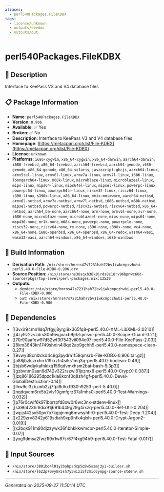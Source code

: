 ```yaml
---
aliases:
  - perl540Packages.FileKDBX
tags:
  - license/unknown
  - outputs/devdoc
  - outputs/out
---
```


# perl540Packages.FileKDBX

## 📝 Description

Interface to KeePass V3 and V4 database files

## 📋 Package Information

- **Name**: `perl540Packages.FileKDBX`
- **Version**: `0.906`
- **Available**: ✅ Yes
- **Broken**: ✅ No
- **Description**: Interface to KeePass V3 and V4 database files
- **Homepage**: [https://metacpan.org/dist/File-KDBX](https://metacpan.org/dist/File-KDBX)
- **License**: `unknown`
- **Platforms**: `i686-cygwin`, `x86_64-cygwin`, `x86_64-darwin`, `aarch64-darwin`, `i686-freebsd`, `x86_64-freebsd`, `aarch64-freebsd`, `aarch64-genode`, `i686-genode`, `x86_64-genode`, `x86_64-solaris`, `javascript-ghcjs`, `aarch64-linux`, `armv5tel-linux`, `armv6l-linux`, `armv7a-linux`, `armv7l-linux`, `i686-linux`, `loongarch64-linux`, `m68k-linux`, `microblaze-linux`, `microblazeel-linux`, `mips-linux`, `mips64-linux`, `mips64el-linux`, `mipsel-linux`, `powerpc-linux`, `powerpc64-linux`, `powerpc64le-linux`, `riscv32-linux`, `riscv64-linux`, `s390-linux`, `s390x-linux`, `x86_64-linux`, `mmix-mmixware`, `aarch64-netbsd`, `armv6l-netbsd`, `armv7a-netbsd`, `armv7l-netbsd`, `i686-netbsd`, `m68k-netbsd`, `mipsel-netbsd`, `powerpc-netbsd`, `riscv32-netbsd`, `riscv64-netbsd`, `x86_64-netbsd`, `aarch64_be-none`, `aarch64-none`, `arm-none`, `armv6l-none`, `avr-none`, `i686-none`, `microblaze-none`, `microblazeel-none`, `mips-none`, `mips64-none`, `msp430-none`, `or1k-none`, `m68k-none`, `powerpc-none`, `powerpcle-none`, `riscv32-none`, `riscv64-none`, `rx-none`, `s390-none`, `s390x-none`, `vc4-none`, `x86_64-none`, `i686-openbsd`, `x86_64-openbsd`, `x86_64-redox`, `wasm64-wasi`, `wasm32-wasi`, `aarch64-windows`, `x86_64-windows`, `i686-windows`

## 🔧 Build Information

- **Derivation Path**: `/nix/store/hmrns47s7231hah72bv1iwkcmpczhwbi-perl5.40.0-File-KDBX-0.906.drv`
- **Source Position**: `/nix/store/ns30sqxb36k8jrds8z18rv96bpnwc60d-source/pkgs/top-level/perl-packages.nix:13539`
- **Outputs**:
  - `devdoc`:  `/nix/store/hmrns47s7231hah72bv1iwkcmpczhwbi-perl5.40.0-File-KDBX-0.906`
  - `out`:  `/nix/store/hmrns47s7231hah72bv1iwkcmpczhwbi-perl5.40.0-File-KDBX-0.906`

## 🔗 Dependencies

- [[3vxir94mn1ldq7rfgyj8yrgl9x365fq8-perl5.40.0-XML-LibXML-2.0210]]
- [[4zy9z2zvzdrs8059wgnaxb9j6zlqmsvr-perl5.40.0-Scope-Guard-0.21]]
- [[70r90aafqw97d52wf3i7543vii094c07-perl5.40.0-File-KeePass-2.03]]
- [[8km3643kn1749shnin4l8qd2ap9gchh5-perl5.40.0-namespace-clean-0.27]]
- [[9vwy38cnlzdxd4c9g3pydra1f59qmsrb-File-KDBX-0.906.tar.gz]]
- [[a88jbzlczrxhrrk19krzfr4si5s1mq3q-perl5.40.0-boolean-0.46]]
- [[bjsb6wdjykafnkixq156qdvmxhsm2bai-bash-5.3p3]]
- [[gzbvnm0aan6d742v322rszwi81jxzmx8-perl5.40.0-CryptX-0.087]]
- [[jzq86186295dpzc1kla8kcnf3q8zh4gf-perl5.40.0-Devel-GlobalDestruction-0.14]]
- [[lhw9cl3zbzmb2zj7fpi8dhxf930h9253-perl-5.40.0]]
- [[nqdqycm6rx5b2vlv10gmfgrz67a1mhs0-perl5.40.0-Test-Warnings-0.032]]
- [[p76r0cwlf6k97ibprrpfd8xw0r8wc3nx-stdenv-linux]]
- [[s396423hr9dix91j691b449g29g4rxzq-perl5.40.0-Ref-Util-0.204]]
- [[wpjsf42sx50pv7p7kgpjnmg6mwsyhhr0-perl5.40.0-Test-Deep-1.204]]
- [[x229zrv8342y619sdiah9xp9nfk4qlxh-perl5.40.0-Crypt-Argon2-0.019]]
- [[x2bqk911m90djzzywk36fibnkkkwmcbr-perl5.40.0-Iterator-Simple-0.07]]
- [[yxg9dmsa2fwz1l9x1w87sr67f4xg94b9-perl5.40.0-Test-Fatal-0.017]]

## 📁 Input Sources

- `/nix/store/380ibq4l01y2bphpsdxp5q9w5szmj3y1-builder.sh`
- `/nix/store/l622p70vy8k5sh7y5wizi5f2mic6ynpg-source-stdenv.sh`

---
*Generated on 2025-09-27 11:50:14 UTC*
